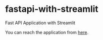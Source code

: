 # fastapi-with-streamlit
Fast API Application with Streamlit

You can reach the application from [here](https://berkayalan-fastapi-with-streamlit-app-ibyagr.streamlit.app/).
